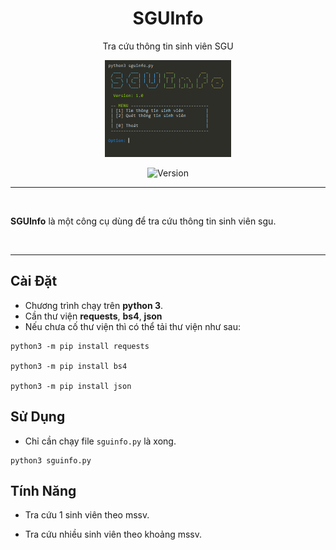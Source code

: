 <div align="center">

# SGUInfo

Tra cứu thông tin sinh viên SGU

<img src="/Screenshot/Banner.png" width="40%">

![Version](https://img.shields.io/badge/Version-1.0-00ffff.svg)

</div>

---

<br>

**SGUInfo** là một công cụ dùng để tra cứu thông tin sinh viên sgu.

<br>

---

## Cài Đặt

* Chương trình chạy trên **python 3**.
* Cần thư viện **requests**, **bs4**, **json**
* Nếu chưa cố thư viện thì có thể tải thư viện như sau:
```
python3 -m pip install requests

python3 -m pip install bs4

python3 -m pip install json
```

## Sử Dụng 

* Chỉ cần chạy file `sguinfo.py` là xong.
```
python3 sguinfo.py
```

## Tính Năng

* Tra cứu 1 sinh viên theo mssv.

* Tra cứu nhiều sinh viên theo khoảng mssv.
